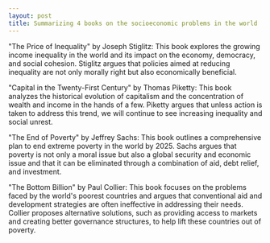 ```yaml
---
layout: post
title: Summarizing 4 books on the socioeconomic problems in the world
---
```


"The Price of Inequality" by Joseph Stiglitz: This book explores the growing income inequality in the world and its impact on the economy, democracy, and social cohesion. Stiglitz argues that policies aimed at reducing inequality are not only morally right but also economically beneficial.

"Capital in the Twenty-First Century" by Thomas Piketty: This book analyzes the historical evolution of capitalism and the concentration of wealth and income in the hands of a few. Piketty argues that unless action is taken to address this trend, we will continue to see increasing inequality and social unrest.

"The End of Poverty" by Jeffrey Sachs: This book outlines a comprehensive plan to end extreme poverty in the world by 2025. Sachs argues that poverty is not only a moral issue but also a global security and economic issue and that it can be eliminated through a combination of aid, debt relief, and investment.

"The Bottom Billion" by Paul Collier: This book focuses on the problems faced by the world's poorest countries and argues that conventional aid and development strategies are often ineffective in addressing their needs. Collier proposes alternative solutions, such as providing access to markets and creating better governance structures, to help lift these countries out of poverty.